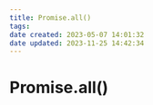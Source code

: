 ```yaml
---
title: Promise.all()
tags: 
date created: 2023-05-07 14:01:32
date updated: 2023-11-25 14:42:34
---
```


# Promise.all()
